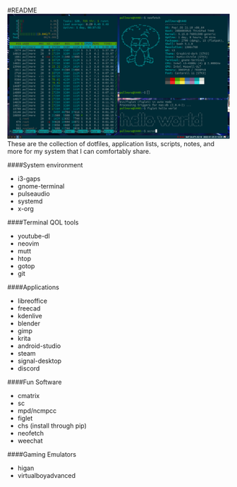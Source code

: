 #README
![desktop image](desktop-image.png "desktop")
These are the collection of dotfiles, application lists, scripts, notes, and more for my system that I can comfortably share.

####System environment
- i3-gaps
- gnome-terminal
- pulseaudio
- systemd
- x-org

####Terminal QOL tools
- youtube-dl
- neovim
- mutt
- htop
- gotop
- git

####Applications
- libreoffice
- freecad
- kdenlive
- blender
- gimp
- krita
- android-studio
- steam
- signal-desktop
- discord

####Fun Software
- cmatrix
- sc
- mpd/ncmpcc
- figlet
- chs (install through pip) 
- neofetch
- weechat


####Gaming Emulators
- higan
- virtualboyadvanced
